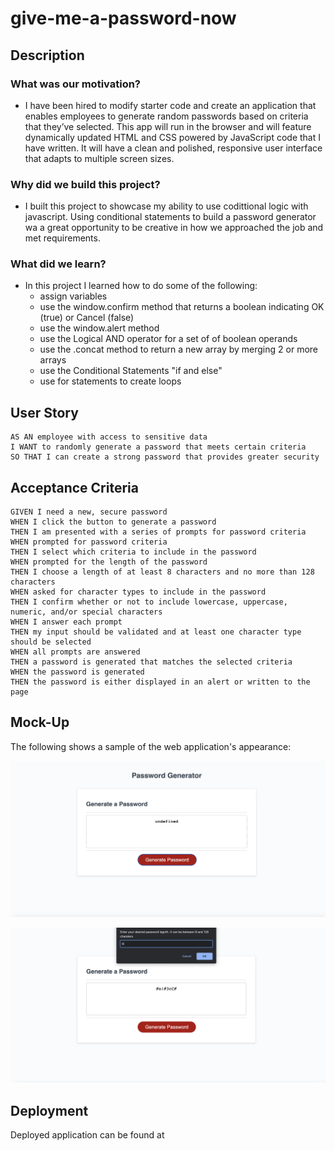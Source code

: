 # give-me-a-password-now

## Description

### What was our motivation?

- I have been hired to modify starter code and create an application that enables employees to generate random passwords based on criteria that they’ve selected. This app will run in the browser and will feature dynamically updated HTML and CSS powered by JavaScript code that I have written. It will have a clean and polished, responsive user interface that adapts to multiple screen sizes.

### Why did we build this project?

- I built this project to showcase my ability to use codittional logic with javascript. Using conditional statements to build a password generator wa a great opportunity to be creative in how we approached the job and met requirements.

### What did we learn? 

- In this project I learned how to do some of the following: 
    - assign variables
    - use the window.confirm method that returns a boolean indicating OK (true) or Cancel (false)
    - use the window.alert method
    - use the Logical AND operator for a set of of boolean operands
    - use the .concat method to return a new array by  merging 2 or more arrays
    - use the Conditional Statements "if and else"
    - use for statements to create loops
    
 
## User Story

```
AS AN employee with access to sensitive data
I WANT to randomly generate a password that meets certain criteria
SO THAT I can create a strong password that provides greater security
```

## Acceptance Criteria

```
GIVEN I need a new, secure password
WHEN I click the button to generate a password
THEN I am presented with a series of prompts for password criteria
WHEN prompted for password criteria
THEN I select which criteria to include in the password
WHEN prompted for the length of the password
THEN I choose a length of at least 8 characters and no more than 128 characters
WHEN asked for character types to include in the password
THEN I confirm whether or not to include lowercase, uppercase, numeric, and/or special characters
WHEN I answer each prompt
THEN my input should be validated and at least one character type should be selected
WHEN all prompts are answered
THEN a password is generated that matches the selected criteria
WHEN the password is generated
THEN the password is either displayed in an alert or written to the page
```

## Mock-Up

The following shows a sample of the web application's appearance:

![](develop/images/PWG1.jpg)

![](develop/images/PWG2.jpg)

## Deployment 

Deployed application can be found at
